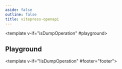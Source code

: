 ```yaml
---
aside: false
outline: false
title: vitepress-openapi
---
```


<script setup lang="ts">
import { useRoute } from 'vitepress'
import { useTheme } from 'vitepress-openapi/client'
import OperationExamples from '../.vitepress/theme/components/OperationExamples.vue'
import OperationPlaygrounds from '../.vitepress/theme/components/OperationPlaygrounds.vue'
import GetFilenamePlayground from '../.vitepress/theme/components/OperationPlaygrounds/GetFilenamePlayground.vue'

const route = useRoute()

const operationId = route.data.params.operationId

const isDumpOperation = ['dump', 'dump_catalogo'].includes(operationId)

useTheme({
    i18n: {
        locale: 'es',
    },
    playground: {
        jsonEditor: {
            mode: 'text',
        },
    },
    path: {
        showBaseURL: true,
    },
    operation: {
        // cols: 2,
        hiddenSlots: isDumpOperation ? ['code-samples'] : [],
    },
    requestBody: {
        defaultView: 'schema',
    },
    response: {
        body: {
            defaultView: 'schema',
        },
    },
})
</script>

<OAOperation :operationId="operationId">

<template v-if="isDumpOperation" #playground>

## Playground

<OperationPlaygrounds :operationId="operationId" />

</template>

<template v-if="!isDumpOperation" #footer="footer">

<ClientOnly>

<Suspense>

<OperationExamples :operationId="operationId" />

</Suspense>

</ClientOnly>

</template>

</OAOperation>

